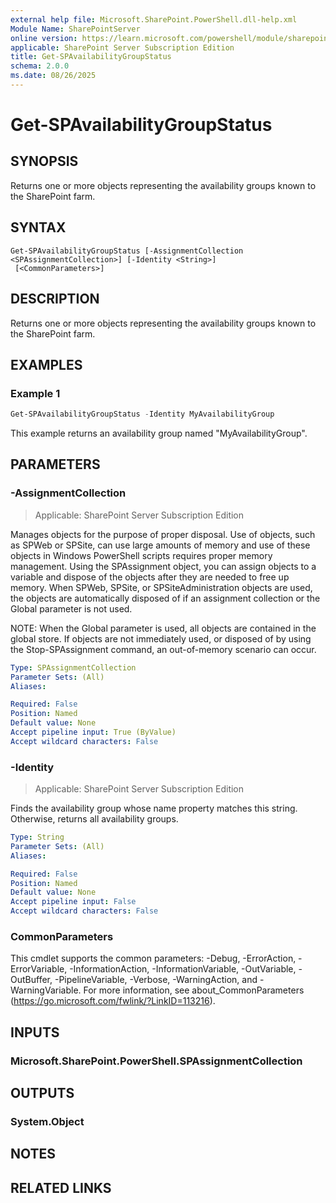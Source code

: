 ```yaml
---
external help file: Microsoft.SharePoint.PowerShell.dll-help.xml
Module Name: SharePointServer
online version: https://learn.microsoft.com/powershell/module/sharepoint-server/get-spavailabilitygroupstatus
applicable: SharePoint Server Subscription Edition
title: Get-SPAvailabilityGroupStatus
schema: 2.0.0
ms.date: 08/26/2025
---
```


# Get-SPAvailabilityGroupStatus

## SYNOPSIS
Returns one or more objects representing the availability groups known to the SharePoint farm.

## SYNTAX

```
Get-SPAvailabilityGroupStatus [-AssignmentCollection <SPAssignmentCollection>] [-Identity <String>]
 [<CommonParameters>]
```

## DESCRIPTION
Returns one or more objects representing the availability groups known to the SharePoint farm.

## EXAMPLES

### Example 1
```powershell
Get-SPAvailabilityGroupStatus -Identity MyAvailabilityGroup
```

This example returns an availability group named "MyAvailabilityGroup".

## PARAMETERS

### -AssignmentCollection

> Applicable: SharePoint Server Subscription Edition

Manages objects for the purpose of proper disposal. Use of objects, such as SPWeb or SPSite, can use large amounts of memory and use of these objects in Windows PowerShell scripts requires proper memory management. Using the SPAssignment object, you can assign objects to a variable and dispose of the objects after they are needed to free up memory. When SPWeb, SPSite, or SPSiteAdministration objects are used, the objects are automatically disposed of if an assignment collection or the Global parameter is not used.

NOTE: When the Global parameter is used, all objects are contained in the global store. If objects are not immediately used, or disposed of by using the Stop-SPAssignment command, an out-of-memory scenario can occur.

```yaml
Type: SPAssignmentCollection
Parameter Sets: (All)
Aliases:

Required: False
Position: Named
Default value: None
Accept pipeline input: True (ByValue)
Accept wildcard characters: False
```

### -Identity

> Applicable: SharePoint Server Subscription Edition

Finds the availability group whose name property matches this string. Otherwise, returns all availability groups.

```yaml
Type: String
Parameter Sets: (All)
Aliases:

Required: False
Position: Named
Default value: None
Accept pipeline input: False
Accept wildcard characters: False
```

### CommonParameters
This cmdlet supports the common parameters: -Debug, -ErrorAction, -ErrorVariable, -InformationAction, -InformationVariable, -OutVariable, -OutBuffer, -PipelineVariable, -Verbose, -WarningAction, and -WarningVariable. For more information, see about_CommonParameters (https://go.microsoft.com/fwlink/?LinkID=113216).

## INPUTS

### Microsoft.SharePoint.PowerShell.SPAssignmentCollection

## OUTPUTS

### System.Object

## NOTES

## RELATED LINKS
